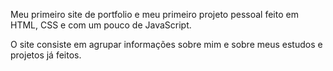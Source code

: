 Meu primeiro site de portfolio e meu primeiro projeto pessoal feito em HTML, CSS e com um pouco de JavaScript.

O site consiste em agrupar informações sobre mim e sobre meus estudos e projetos já feitos.
